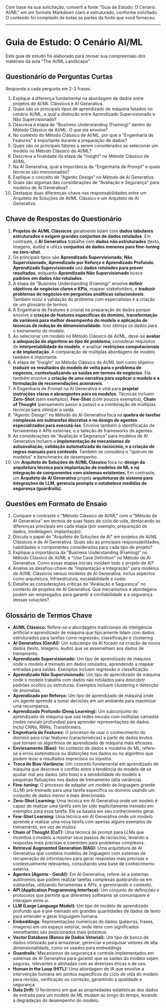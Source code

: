 Com base na sua solicitação, converti a fonte "Guia de Estudo: O Cenário AI/ML" em um formato Markdown claro e estruturado, conforme solicitado. O conteúdo foi compilado de todas as partes da fonte que você forneceu.

---

# Guia de Estudo: O Cenário AI/ML

Este guia de estudo foi elaborado para revisar sua compreensão dos materiais da aula "The AI/ML Landscape".

## Questionário de Perguntas Curtas

Responda a cada pergunta em 2-3 frases.

1.  Explique a diferença fundamental na abordagem de dados entre projetos de AI/ML Clássicos e AI Generativa.
2.  Quais são os principais tipos de aprendizado de máquina listados no cenário AI/ML, e qual a distinção entre Aprendizado Supervisionado e Não Supervisionado?
3.  Descreva a etapa de "Business Understanding (Framing)" dentro do Método Clássico de AI/ML. O que ela envolve?
4.  No contexto do Método Clássico de AI/ML, por que a "Engenharia de Features" é importante durante a preparação de dados?
5.  Quais são os principais fatores a serem considerados ao selecionar um modelo no Método Clássico de AI/ML?
6.  Descreva a finalidade da etapa de "Insight" no Método Clássico de AI/ML.
7.  Na AI Generativa, qual a importância da "Engenharia de Prompt" e quais técnicas são mencionadas?
8.  Explique o conceito de "Agentic Design" no Método de AI Generativa.
9.  Quais são algumas das considerações de "Avaliação e Segurança" para modelos de AI Generativa?
10. Destaque duas diferenças-chave nas responsabilidades entre um Arquiteto de Soluções de AI/ML Clássico e um Arquiteto de AI Generativa.

## Chave de Respostas do Questionário

1.  **Projetos de AI/ML Clássicos** geralmente lidam com **dados tabulares estruturados e exigem grandes conjuntos de dados rotulados**. Em contraste, a **AI Generativa** trabalha com **dados não estruturados** (texto, imagens, áudio) e utiliza **conjuntos de dados menores para fine-tuning ou zero-shot**.
2.  Os principais tipos são **Aprendizado Supervisionado, Não Supervisionado, Aprendizado por Reforço e Aprendizado Profundo**. **Aprendizado Supervisionado** usa **dados rotulados para prever resultados**, enquanto **Aprendizado Não Supervisionado** busca **padrões em dados não rotulados**.
3.  A etapa de "Business Understanding (Framing)" envolve **definir objetivos de negócios claros e KPIs**, mapear stakeholders, e **traduzir problemas de negócios em perguntas analíticas solucionáveis**. Também inclui a validação do problema com especialistas e a criação de um glossário de termos.
4.  A Engenharia de Features é crucial na preparação de dados porque envolve a **criação de features específicas do domínio, transformação de variáveis para melhor desempenho do modelo e aplicação de técnicas de redução de dimensionalidade**. Isso otimiza os dados para o treinamento do modelo.
5.  Ao selecionar um modelo no Método Clássico de AI/ML, deve-se **avaliar a adequação do algoritmo ao tipo de problema**, considerar requisitos de **interpretabilidade do modelo**, e analisar **restrições computacionais e de implantação**. A comparação de múltiplas abordagens de modelo também é importante.
6.  A etapa de "Insight" no Método Clássico de AI/ML tem como objetivo **traduzir os resultados do modelo de volta para o problema de negócios, contextualizando as saídas em termos de negócios**. Ela também envolve a **criação de uma narrativa para explicar o modelo e a formulação de recomendações acionáveis**.
7.  A Engenharia de Prompt na AI Generativa é vital para **projetar instruções claras e abrangentes para os modelos**. Técnicas incluem **Zero-Shot** (sem exemplos), **Few-Shot** (com poucos exemplos), **Chain of Thought** (pensamento passo a passo) e a combinação de múltiplas técnicas para otimizar a saída.
8.  "Agentic Design" no Método de AI Generativa foca na **quebra de tarefas complexas em subtarefas discretas e no design de agentes especializados para executá-las**. Envolve também a identificação de ferramentas e APIs externas, e a seleção de frameworks de agentes.
9.  As considerações de "Avaliação e Segurança" para modelos de AI Generativa incluem a **implementação de mecanismos de autoavaliação, validação automatizada do raciocínio, e a criação de regras manuais para conteúdo**. Também se considera o "quórum de modelos" e benchmarks de desempenho.
10. Um **Arquiteto de Soluções de AI/ML Clássico** foca no **design da arquitetura técnica para implantação de modelos de ML e na integração de componentes com sistemas existentes**. Em contraste, um **Arquiteto de AI Generativa** projeta **arquiteturas de sistema para integrações de LLM, gerencia prompts e estabelece medidas de segurança (guardrails)**.

## Questões em Formato de Ensaio

1.  Compare e contraste o "Método Clássico de AI/ML" com o "Método de AI Generativa" em termos de suas fases do ciclo de vida, destacando as diferenças principais em cada etapa (por exemplo, preparação de dados, modelagem, implantação).
2.  Discuta o papel do "Arquiteto de Soluções de AI" em projetos de AI/ML Clássicos e de AI Generativa. Quais são as principais responsabilidades, habilidades e componentes considerados para cada tipo de projeto?
3.  Explique a importância da "Business Understanding (Framing)" no Método Clássico de AI/ML e "Use Case Definition" no Método de AI Generativa. Como essas etapas iniciais moldam todo o projeto de AI?
4.  Analise os desafios-chave de "Implantação e Integração" para modelos de AI/ML Clássicos versus modelos de AI Generativa. Inclua aspectos como arquitetura, infraestrutura, escalabilidade e custo.
5.  Detalhe as considerações críticas de "Avaliação e Segurança" no contexto de projetos de AI Generativa. Que mecanismos e abordagens podem ser empregados para garantir a confiabilidade e a segurança dessas soluções?

## Glossário de Termos Chave

*   **AI/ML Clássico:** Refere-se a abordagens tradicionais de inteligência artificial e aprendizado de máquina que tipicamente lidam com dados estruturados para tarefas como regressão, classificação e clustering.
*   **AI Generativa (GenAI):** Um subcampo da AI focado na criação de novos dados (texto, imagens, áudio) que se assemelham aos dados de treinamento.
*   **Aprendizado Supervisionado:** Um tipo de aprendizado de máquina onde o modelo é treinado em dados rotulados, aprendendo a mapear entradas para saídas. Exemplos incluem regressão e classificação.
*   **Aprendizado Não Supervisionado:** Um tipo de aprendizado de máquina onde o modelo trabalha com dados não rotulados para descobrir padrões ocultos ou estruturas. Exemplos incluem clustering e detecção de anomalias.
*   **Aprendizado por Reforço:** Um tipo de aprendizado de máquina onde um agente aprende a tomar decisões em um ambiente para maximizar uma recompensa.
*   **Aprendizado Profundo (Deep Learning):** Um subconjunto do aprendizado de máquina que usa redes neurais com múltiplas camadas (redes neurais profundas) para aprender representações de dados. Inclui CNNs, RNNs, Transformers.
*   **Engenharia de Features:** O processo de usar o conhecimento do domínio para criar features (características) a partir de dados brutos que tornam os algoritmos de aprendizado de máquina mais eficazes.
*   **Enviesamento (Bias):** No contexto de dados e modelos de ML, refere-se a erros sistemáticos ou distorções nos dados ou no algoritmo que podem levar a resultados imprecisos ou injustos.
*   **Troca de Bias-Variância:** Um conceito fundamental em aprendizado de máquina que descreve o conflito entre a tendência do modelo de se ajustar mal aos dados (alto bias) e a sensibilidade do modelo a pequenas flutuações nos dados de treinamento (alta variância).
*   **Fine-tuning:** O processo de adaptar um modelo de linguagem grande (LLM) pré-treinado para uma tarefa específica ou domínio usando um conjunto de dados menor e mais direcionado.
*   **Zero-Shot Learning:** Uma técnica em AI Generativa onde um modelo é capaz de realizar uma tarefa sem ter sido explicitamente treinado em exemplos para essa tarefa. Ele se baseia em seu conhecimento geral.
*   **Few-Shot Learning:** Uma técnica em AI Generativa onde um modelo aprende a realizar uma nova tarefa com apenas alguns exemplos de treinamento, em vez de muitos.
*   **Chain of Thought (CoT):** Uma técnica de prompt para LLMs que incentiva o modelo a mostrar seus passos de raciocínio, levando a respostas mais precisas e coerentes para problemas complexos.
*   **Retrieval Augmented Generation (RAG):** Uma arquitetura de AI Generativa que combina modelos de linguagem com sistemas de recuperação de informações para gerar respostas mais precisas e contextualmente relevantes, consultando uma base de conhecimento externa.
*   **Agentes (Agents - GenAI):** Em AI Generativa, refere-se a sistemas autônomos que podem realizar tarefas complexas quebrando-as em subtarefas, utilizando ferramentas e APIs, e gerenciando o contexto.
*   **API (Application Programming Interface):** Um conjunto de definições e protocolos que permite que diferentes softwares se comuniquem e interajam entre si.
*   **LLM (Large Language Model):** Um tipo de modelo de aprendizado profundo que é pré-treinado em grandes quantidades de dados de texto para entender e gerar linguagem humana.
*   **Embeddings:** Representações numéricas de dados (palavras, frases, imagens) em um espaço vetorial, onde itens com significados semelhantes são posicionados mais próximos.
*   **Vector Database (Banco de Dados Vetorial):** Um tipo de banco de dados otimizado para armazenar, gerenciar e pesquisar vetores de alta dimensionalidade, como os usados para embeddings.
*   **Guardrails:** Mecanismos de segurança e controle implementados em sistemas de AI Generativa para garantir que as saídas do modelo sejam seguras, relevantes e alinhadas com as diretrizes éticas e de uso.
*   **Human in the Loop (HITL):** Uma abordagem de IA que envolve a intervenção humana em pontos específicos do ciclo de vida do modelo para revisão, verificação ou correção, garantindo a qualidade e segurança.
*   **Data Drift:** O fenômeno em que as propriedades estatísticas dos dados de entrada para um modelo de ML mudam ao longo do tempo, levando à degradação do desempenho do modelo.
